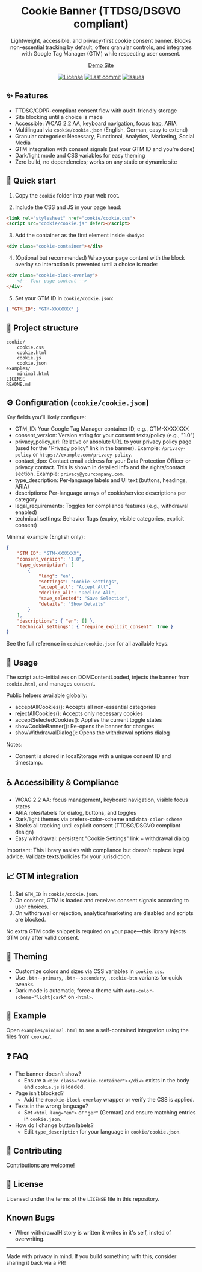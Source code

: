 <div align="center">

# Cookie Banner (TTDSG/DSGVO compliant)

Lightweight, accessible, and privacy-first cookie consent banner. Blocks non-essential tracking by default, offers granular controls, and integrates with Google Tag Manager (GTM) while respecting user consent.

[Demo Site](https://cookie.kschm.tech/)

[![License](https://img.shields.io/github/license/KimSchm/Cookie.svg)](LICENSE)
[![Last commit](https://img.shields.io/github/last-commit/KimSchm/Cookie.svg)](https://github.com/KimSchm/Cookie/commits/main)
[![Issues](https://img.shields.io/github/issues/KimSchm/Cookie.svg)](https://github.com/KimSchm/Cookie/issues)


</div>

## ✨ Features

- TTDSG/GDPR-compliant consent flow with audit-friendly storage
- Site blocking until a choice is made
- Accessible: WCAG 2.2 AA, keyboard navigation, focus trap, ARIA
- Multilingual via `cookie/cookie.json` (English, German, easy to extend)
- Granular categories: Necessary, Functional, Analytics, Marketing, Social Media
- GTM integration with consent signals (set your GTM ID and you’re done)
- Dark/light mode and CSS variables for easy theming
- Zero build, no dependencies; works on any static or dynamic site

## 🔧 Quick start

1) Copy the `cookie` folder into your web root.

2) Include the CSS and JS in your page head:

```html
<link rel="stylesheet" href="cookie/cookie.css">
<script src="cookie/cookie.js" defer></script>
```

3) Add the container as the first element inside `<body>`:

```html
<div class="cookie-container"></div>
```

4) (Optional but recommended) Wrap your page content with the block overlay so interaction is prevented until a choice is made:

```html
<div class="cookie-block-overlay">
	<!-- Your page content -->
</div>
```

5) Set your GTM ID in `cookie/cookie.json`:

```json
{ "GTM_ID": "GTM-XXXXXXX" }
```

## 📁 Project structure

```
cookie/
	cookie.css
	cookie.html
	cookie.js
	cookie.json
examples/
	minimal.html
LICENSE
README.md
```

## ⚙️ Configuration (`cookie/cookie.json`)

Key fields you’ll likely configure:

- GTM_ID: Your Google Tag Manager container ID, e.g., GTM-XXXXXXX
- consent_version: Version string for your consent texts/policy (e.g., "1.0")
- privacy_policy_url: Relative or absolute URL to your privacy policy page (used for the "Privacy policy" link in the banner). Example: `/privacy-policy` or `https://example.com/privacy-policy`.
- contact_dpo: Contact email address for your Data Protection Officer or privacy contact. This is shown in detailed info and the rights/contact section. Example: `privacy@yourcompany.com`.
- type_description: Per-language labels and UI text (buttons, headings, ARIA)
- descriptions: Per-language arrays of cookie/service descriptions per category
- legal_requirements: Toggles for compliance features (e.g., withdrawal enabled)
- technical_settings: Behavior flags (expiry, visible categories, explicit consent)

Minimal example (English only):

```json
{
	"GTM_ID": "GTM-XXXXXXX",
	"consent_version": "1.0",
	"type_description": [
		{
			"lang": "en",
			"settings": "Cookie Settings",
			"accept_all": "Accept All",
			"decline_all": "Decline All",
			"save_selected": "Save Selection",
			"details": "Show Details"
		}
	],
	"descriptions": { "en": [] },
	"technical_settings": { "require_explicit_consent": true }
}
```

See the full reference in `cookie/cookie.json` for all available keys.

## 🧩 Usage

The script auto-initializes on DOMContentLoaded, injects the banner from `cookie.html`, and manages consent.

Public helpers available globally:

- acceptAllCookies(): Accepts all non-essential categories
- rejectAllCookies(): Accepts only necessary cookies
- acceptSelectedCookies(): Applies the current toggle states
- showCookieBanner(): Re-opens the banner for changes
- showWithdrawalDialog(): Opens the withdrawal options dialog

Notes:
- Consent is stored in localStorage with a unique consent ID and timestamp.

## ♿ Accessibility & Compliance

- WCAG 2.2 AA: focus management, keyboard navigation, visible focus states
- ARIA roles/labels for dialog, buttons, and toggles
- Dark/light themes via prefers-color-scheme and `data-color-scheme`
- Blocks all tracking until explicit consent (TTDSG/DSGVO compliant design)
- Easy withdrawal: persistent "Cookie Settings" link + withdrawal dialog

Important: This library assists with compliance but doesn’t replace legal advice. Validate texts/policies for your jurisdiction.

## 📈 GTM integration

1) Set `GTM_ID` in `cookie/cookie.json`.
2) On consent, GTM is loaded and receives consent signals according to user choices.
3) On withdrawal or rejection, analytics/marketing are disabled and scripts are blocked.

No extra GTM code snippet is required on your page—this library injects GTM only after valid consent.

## 🎨 Theming

- Customize colors and sizes via CSS variables in `cookie.css`.
- Use `.btn--primary`, `.btn--secondary`, `.cookie-btn` variants for quick tweaks.
- Dark mode is automatic; force a theme with `data-color-scheme="light|dark"` on `<html>`.

## 🧪 Example

Open `examples/minimal.html` to see a self-contained integration using the files from `cookie/`.

## ❓ FAQ

- The banner doesn’t show?
	- Ensure a `<div class="cookie-container"></div>` exists in the body and `cookie.js` is loaded.
- Page isn’t blocked?
	- Add the `#cookie-block-overlay` wrapper or verify the CSS is applied.
- Texts in the wrong language?
	- Set `<html lang="en">` or `"ger"` (German) and ensure matching entries in `cookie.json`.
- How do I change button labels?
	- Edit `type_description` for your language in `cookie/cookie.json`.

## 🤝 Contributing

Contributions are welcome!

## 📜 License

Licensed under the terms of the `LICENSE` file in this repository.

## Known Bugs

- When withdrawalHistory is written it writes in it's self, insted of overwriting.

---

Made with privacy in mind. If you build something with this, consider sharing it back via a PR!
